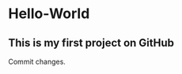 # Hello-World
This is my first project on GitHub
------------------------------------
Commit changes.
